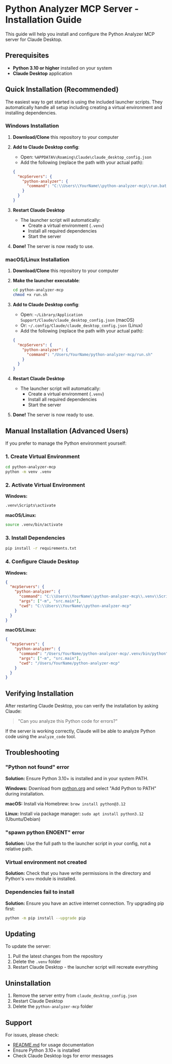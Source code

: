 # Python Analyzer MCP Server - Installation Guide

This guide will help you install and configure the Python Analyzer MCP server for Claude Desktop.

## Prerequisites

- **Python 3.10 or higher** installed on your system
- **Claude Desktop** application

## Quick Installation (Recommended)

The easiest way to get started is using the included launcher scripts. They automatically handle all setup including creating a virtual environment and installing dependencies.

### Windows Installation

1. **Download/Clone** this repository to your computer

2. **Add to Claude Desktop config**:
   - Open: `%APPDATA%\Roaming\Claude\claude_desktop_config.json`
   - Add the following (replace the path with your actual path):

   ```json
   {
     "mcpServers": {
       "python-analyzer": {
         "command": "C:\\Users\\YourName\\python-analyzer-mcp\\run.bat"
       }
     }
   }
   ```

3. **Restart Claude Desktop**
   - The launcher script will automatically:
     - Create a virtual environment (`.venv`)
     - Install all required dependencies
     - Start the server

4. **Done!** The server is now ready to use.

### macOS/Linux Installation

1. **Download/Clone** this repository to your computer

2. **Make the launcher executable**:
   ```bash
   cd python-analyzer-mcp
   chmod +x run.sh
   ```

3. **Add to Claude Desktop config**:
   - Open: `~/Library/Application Support/Claude/claude_desktop_config.json` (macOS)
   - Or: `~/.config/Claude/claude_desktop_config.json` (Linux)
   - Add the following (replace the path with your actual path):

   ```json
   {
     "mcpServers": {
       "python-analyzer": {
         "command": "/Users/YourName/python-analyzer-mcp/run.sh"
       }
     }
   }
   ```

4. **Restart Claude Desktop**
   - The launcher script will automatically:
     - Create a virtual environment (`.venv`)
     - Install all required dependencies
     - Start the server

5. **Done!** The server is now ready to use.

## Manual Installation (Advanced Users)

If you prefer to manage the Python environment yourself:

### 1. Create Virtual Environment

```bash
cd python-analyzer-mcp
python -m venv .venv
```

### 2. Activate Virtual Environment

**Windows:**
```cmd
.venv\Scripts\activate
```

**macOS/Linux:**
```bash
source .venv/bin/activate
```

### 3. Install Dependencies

```bash
pip install -r requirements.txt
```

### 4. Configure Claude Desktop

**Windows:**
```json
{
  "mcpServers": {
    "python-analyzer": {
      "command": "C:\\Users\\YourName\\python-analyzer-mcp\\.venv\\Scripts\\python.exe",
      "args": ["-m", "src.main"],
      "cwd": "C:\\Users\\YourName\\python-analyzer-mcp"
    }
  }
}
```

**macOS/Linux:**
```json
{
  "mcpServers": {
    "python-analyzer": {
      "command": "/Users/YourName/python-analyzer-mcp/.venv/bin/python",
      "args": ["-m", "src.main"],
      "cwd": "/Users/YourName/python-analyzer-mcp"
    }
  }
}
```

## Verifying Installation

After restarting Claude Desktop, you can verify the installation by asking Claude:

> "Can you analyze this Python code for errors?"

If the server is working correctly, Claude will be able to analyze Python code using the `analyze_code` tool.

## Troubleshooting

### "Python not found" error

**Solution:** Ensure Python 3.10+ is installed and in your system PATH.

**Windows:** Download from [python.org](https://www.python.org/downloads/) and select "Add Python to PATH" during installation.

**macOS:** Install via Homebrew: `brew install python@3.12`

**Linux:** Install via package manager: `sudo apt install python3.12` (Ubuntu/Debian)

### "spawn python ENOENT" error

**Solution:** Use the full path to the launcher script in your config, not a relative path.

### Virtual environment not created

**Solution:** Check that you have write permissions in the directory and Python's `venv` module is installed.

### Dependencies fail to install

**Solution:** Ensure you have an active internet connection. Try upgrading pip first:
```bash
python -m pip install --upgrade pip
```

## Updating

To update the server:

1. Pull the latest changes from the repository
2. Delete the `.venv` folder
3. Restart Claude Desktop - the launcher script will recreate everything

## Uninstallation

1. Remove the server entry from `claude_desktop_config.json`
2. Restart Claude Desktop
3. Delete the `python-analyzer-mcp` folder

## Support

For issues, please check:
- [README.md](README.md) for usage documentation
- Ensure Python 3.10+ is installed
- Check Claude Desktop logs for error messages
